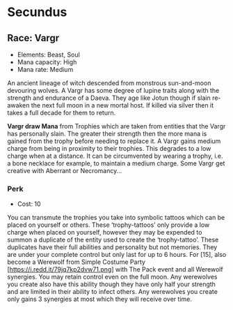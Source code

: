# Secundus

## Race: Vargr
- Elements: Beast, Soul
- Mana capacity: High
- Mana rate: Medium

An ancient lineage of witch descended from monstrous sun-and-moon devouring wolves. A Vargr has some degree of lupine traits along with the strength and endurance of a Daeva. They age like Jotun though if slain re-awaken the next full moon in a new mortal host. If killed via silver then it takes a full decade for them to return.

__Vargr draw Mana__ from Trophies which are taken from entities that the Vargr has personally slain. The greater their strength then the more mana is gained from the trophy before needing to replace it. A Vargr gains medium charge from being in proximity to their trophies. This degrades to a low charge when at a distance. It can be circumvented by wearing a trophy, i.e. a bone necklace for example, to maintain a medium charge. Some Vargr get creative with Aberrant or Necromancy...

### Perk
- Cost: 10

You can transmute the trophies you take into symbolic tattoos which can be placed on yourself or others. These ‘trophy-tattoos’ only provide a low charge when placed on yourself, however they may be expended to summon a duplicate of the entity used to create the ‘trophy-tattoo’. These duplicates have their full abilities and personality but not memories. They are under your complete control but only last for up to 6 hours. For [15], also become a Werewolf from Simple Costume Party [https://i.redd.it/79jq7kp2dvw71.png] with The Pack event and all Werewolf synergies. You may retain control even on the full moon. Any werewolves you create also have this ability though they have only half your strength and are limited in their ability to infect others. Any werewolves you create only gains 3 synergies at most which they will receive over time.

